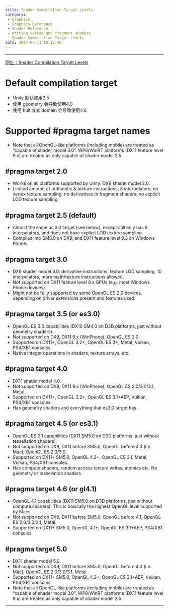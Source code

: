 ```yaml
---
title: Shader Compilation Target Levels
category:
 - Graphics
 - Graphics Reference
 - Shader Reference
 - Writing vertex and fragment shaders
 - Shader Compilation Target Levels
date: 2017-07-11 10:18:46
---
```


___

[网址：Shader Compilation Target Levels](https://docs.unity3d.com/Manual/SL-ShaderCompileTargets.html)

# Default compilation target
- Unity 默认使用2.5
- 使用 geometry 会导致使用4.0
- 使用 hull 或者 domain 会导致使用4.6

# Supported #pragma target names
- Note that all OpenGL-like platforms (including mobile) are treated as “capable of shader model 3.0”. WP8/WinRT platforms (DX11 feature level 9.x) are treated as only capable of shader model 2.5.

## #pragma target 2.0
- Works on all platforms supported by Unity. DX9 shader model 2.0.
- Limited amount of arithmetic & texture instructions; 8 interpolators; no vertex texture sampling; no derivatives in fragment shaders; no explicit LOD texture sampling.

## #pragma target 2.5 (default)
- Almost the same as 3.0 target (see below), except still only has 8 interpolators, and does not have explicit LOD texture sampling.
- Compiles into SM3.0 on DX9, and DX11 feature level 9.3 on Windows Phone.

## #pragma target 3.0
- DX9 shader model 3.0: derivative instructions, texture LOD sampling, 10 interpolators, more math/texture instructions allowed.
- Not supported on DX11 feature level 9.x GPUs (e.g. most Windows Phone devices).
- Might not be fully supported by some OpenGL ES 2.0 devices, depending on driver extensions present and features used.

## #pragma target 3.5 (or es3.0)
- OpenGL ES 3.0 capabilities (DX10 SM4.0 on D3D platforms, just without geometry shaders).
- Not supported on DX9, DX11 9.x (WinPhone), OpenGL ES 2.0.
- Supported on DX11+, OpenGL 3.2+, OpenGL ES 3+, Metal, Vulkan, PS4/XB1 consoles.
- Native integer operations in shaders, texture arrays, etc.

## #pragma target 4.0
- DX11 shader model 4.0.
- Not supported on DX9, DX11 9.x (WinPhone), OpenGL ES 2.0/3.0/3.1, Metal.
- Supported on DX11+, OpenGL 3.2+, OpenGL ES 3.1+AEP, Vulkan, PS4/XB1 consoles.
- Has geometry shaders and everything that es3.0 target has.

## #pragma target 4.5 (or es3.1)
- OpenGL ES 3.1 capabilities (DX11 SM5.0 on D3D platforms, just without tessellation shaders).
- Not supported on DX9, DX11 before SM5.0, OpenGL before 4.3 (i.e. Mac), OpenGL ES 2.0/3.0.
- Supported on DX11+ SM5.0, OpenGL 4.3+, OpenGL ES 3.1, Metal, Vulkan, PS4/XB1 consoles.
- Has compute shaders, random access texture writes, atomics etc. No geometry or tessellation shaders.

## #pragma target 4.6 (or gl4.1)
- OpenGL 4.1 capabilities (DX11 SM5.0 on D3D platforms, just without compute shaders). This is basically the highest OpenGL level supported by Macs.
- Not supported on DX9, DX11 before SM5.0, OpenGL before 4.1, OpenGL ES 2.0/3.0/3.1, Metal.
- Supported on DX11+ SM5.0, OpenGL 4.1+, OpenGL ES 3.1+AEP, PS4/XB1 consoles.

## #pragma target 5.0
- DX11 shader model 5.0.
- Not supported on DX9, DX11 before SM5.0, OpenGL before 4.3 (i.e. Mac), OpenGL ES 2.0/3.0/3.1, Metal.
- Supported on DX11+ SM5.0, OpenGL 4.3+, OpenGL ES 3.1+AEP, Vulkan, PS4/XB1 consoles.
- Note that all OpenGL-like platforms (including mobile) are treated as “capable of shader model 3.0”. WP8/WinRT platforms (DX11 feature level 9.x) are treated as only capable of shader model 2.5.

___